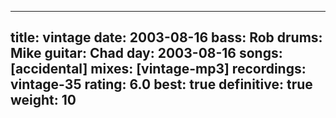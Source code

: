
---
title: vintage
date: 2003-08-16
bass:	Rob
drums:	Mike
guitar:	Chad
day: 2003-08-16
songs: [accidental]
mixes: [vintage-mp3]
recordings: vintage-35
rating: 6.0
best: true
definitive: true
weight: 10
---
